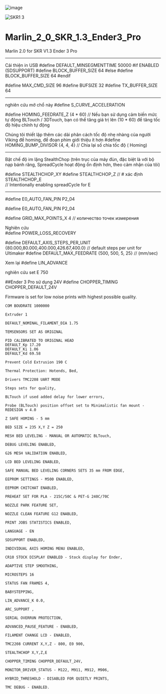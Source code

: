 ![image](https://user-images.githubusercontent.com/38026441/64304063-32cf7e00-cfb5-11e9-85cd-827efb729e26.png)

![SKR1 3](https://user-images.githubusercontent.com/38026441/64603378-847b6c80-d3ea-11e9-9a2b-126b74639f10.jpg)


# Marlin_2_0_SKR_1.3_Ender3_Pro
Marlin 2.0 for SKR V1.3 Ender 3 Pro

-------------------------------
Cải thiện in USB
#define DEFAULT_MINSEGMENTTIME 50000
#if ENABLED (SDSUPPORT)
  #define BLOCK_BUFFER_SIZE 64 
#else
  #define BLOCK_BUFFER_SIZE 64 
#endif

#define MAX_CMD_SIZE 96
#define BUFSIZE 32
#define TX_BUFFER_SIZE 64

--------------------------------

nghiên cứu mở chổ này
#define S_CURVE_ACCELERATION

#define HOMING_FEEDRATE_Z (4 * 60) // Nếu bạn sử dụng cảm biến mức tự động BLTouch / 3DTouch, bạn có thể tăng giá trị lên (10 * 60) để tăng tốc độ hiệu chỉnh tự động

Chúng tôi thiết lập thêm các dải phân cách tốc độ nhẹ nhàng của người Viking để homing, để đoạn phim giới thiệu ít hơn
#define HOMING_BUMP_DIVISOR {4, 4, 4} // Chia lại số chia tốc độ ( Homing)

--------------
Bật chế độ im lặng StealthChop (trên trục của máy đùn, đặc biệt là với bộ nạp bánh răng, SpreadCycle hoạt động ổn định hơn, theo cảm nhận của tôi)

#define STEALTHCHOP_XY
#define STEALTHCHOP_Z
// # xác định STEALTHCHOP_E  
// Intentionally enabling spreadCycle for E
  
--------------------------
#define E0_AUTO_FAN_PIN P2_04

#define E0_AUTO_FAN_PIN P2_04

#define GRID_MAX_POINTS_X 4 // количество точек измерения
  
Nghiên cứu  
#define POWER_LOSS_RECOVERY
  
#define DEFAULT_AXIS_STEPS_PER_UNIT   {80.000,80.000,400.000,426.67,400.0}  // default steps per unit for Ultimaker
#define DEFAULT_MAX_FEEDRATE          {500, 500, 5, 25}    // (mm/sec)
  
  
  Xem lại 
  #define LIN_ADVANCE
  
  nghiên cứu set E 750
  


##Ender 3 Pro sử dụng 24V
#define CHOPPER_TIMING CHOPPER_DEFAULT_24V


Firmware is set for low noise prints with highest possible quality.

     
    COM BOUDRATE 1000000
     
    Extruder 1
     
    DEFAULT_NOMINAL_FILAMENT_DIA 1.75
     
    TEMSENSORS SET AS ORIGINAL
     
    PID CALIBRATED TO ORIGINAL HEAD
    DEFAULT_Kp 17.20
    DEFAULT_Ki 1.06
    DEFAULT_Kd 69.58
     
    Prevent Cold Extrusion 190 C
     
    Thermal Protection: Hotends, Bed,
     
    Drivers TMC2208 UART MODE
     
    Steps sets for quality,
     
    BLTouch if used added delay for lower errors,
     
    Probe (BLTouch) position offset set to Minimalistic fan mount - REDESIGN v 4.0
     
    Z SAFE HOMING - 5 mm
     
    BED SIZE = 235 X,Y Z = 250
     
    MESH BED LEVELING - MANUAL OR AUTOMATIC BLTouch,
     
    DEBUG LEVELING ENABLED,
     
    G26 MESH VALIDATION ENABLED,
     
    LCD BED LEVELING ENABLED,
     
    SAFE MANUAL BED LEVELING CORNERS SETS 35 mm FROM EDGE,
     
    EEPROM SETTINGS - M500 ENABLED,
     
    EEPROM CHITCHAT ENABLED,
     
    PREHEAT SET FOR PLA - 215C/50C & PET-G 240C/70C
     
    NOZZLE PARK FEATURE SET,
     
    NOZZLE CLEAN FEATURE G12 ENABLED,
     
    PRINT JOBS STATISTICS ENABLED,
     
    LANGUAGE - EN
     
    SDSUPPORT ENABLED,
     
    INDIVIDUAL AXIS HOMING MENU ENABLED,
     
    CR10 STOCK DISPLAY ENABLED - Stock display for Ender,
     
    ADAPTIVE STEP SMOOTHING,
     
    MICROSTEPS 16
     
    STATUS FAN FRAMES 4,
     
    BABYSTEPPING,
     
    LIN_ADVANCE_K 0.0,
     
    ARC_SUPPORT ,
     
    SERIAL OVERRUN PROTECTION,
     
    ADVANCED_PAUSE_FEATURE - ENABLED,
     
    FILAMENT CHANGE LCD - ENABLED,
     
    TMC2208 CURRENT X,Y,Z - 800, E0 900,
     
    STEALTHCHOP X,Y,Z,E
     
    CHOPPER_TIMING CHOPPER_DEFAULT_24V,
     
    MONITOR_DRIVER_STATUS - M122, M911, M912, M906,
     
    HYBRID_THRESHOLD - DISABLED FOR QUIETLY PRINTS,
     
    TMC DEBUG - ENABLED.
    
    
  
